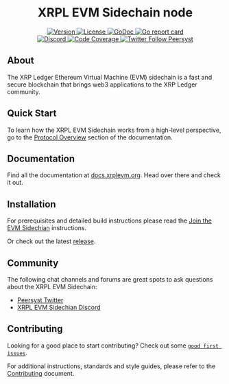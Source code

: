 <!--
parent:
  order: false
-->

<div align="center">
  <h1> XRPL EVM Sidechain node </h1>
</div>

<div align="center">
  <a href="https://github.com/xrplevm/node/releases/latest">
    <img alt="Version" src="https://img.shields.io/github/tag/xrplevm/node.svg" />
  </a>
  <a href="https://github.com/xrplevm/node/blob/main/LICENSE">
    <img alt="License" src="https://img.shields.io/github/license/xrplevm/node.svg" />
  </a>
  <a href="https://pkg.go.dev/github.com/xrplevm/node">
    <img alt="GoDoc" src="https://godoc.org/github.com/xrplevm/node?status.svg" />
  </a>
  <a href="https://goreportcard.com/report/github.com/xrplevm/node">
    <img alt="Go report card" src="https://goreportcard.com/badge/github.com/xrplevm/node"/>
  </a>
</div>
<div align="center">
  <a href="https://discord.gg/xrplevm">
    <img alt="Discord" src="https://img.shields.io/discord/809048090249134080.svg" />
  </a>
  <a href="https://codecov.io/gh/xrplevm/node">
    <img alt="Code Coverage" src="https://codecov.io/gh/xrplevm/node/branch/main/graph/badge.svg" />
  </a>
  <a href="https://twitter.com/Peersyst">
    <img alt="Twitter Follow Peersyst" src="https://img.shields.io/twitter/follow/Peersyst"/>
  </a>
</div>

## About

The XRP Ledger Ethereum Virtual Machine (EVM) sidechain is a fast and secure blockchain that brings web3 applications to the XRP Ledger community.

## Quick Start

To learn how the XRPL EVM Sidechain works from a high-level perspective,
go to the [Protocol Overview](https://docs.xrplevm.org/introduction) section of the documentation.

## Documentation

Find all the documentation at [docs.xrplevm.org](https://docs.xrplevm.org).
Head over there and check it out.

## Installation

For prerequisites and detailed build instructions
please read the [Join the EVM Sidechian](https://opensource.ripple.com/docs/evm-sidechain/join-evm-sidechain-devnet/) instructions.

Or check out the latest [release](https://github.com/xrplevm/node/releases).

## Community

The following chat channels and forums are great spots to ask questions about the XRPL EVM Sidechain:

- [Peersyst Twitter](https://twitter.com/Peersyst)
- [XRPL EVM Sidechian Discord](https://discord.gg/xrplevm)

## Contributing

Looking for a good place to start contributing?
Check out some
[`good first issues`](https://github.com/xrplevm/node/issues?q=is%3Aopen+is%3Aissue+label%3A%22good+first+issue%22).

For additional instructions, standards and style guides, please refer to the [Contributing](./CONTRIBUTING.md) document.
